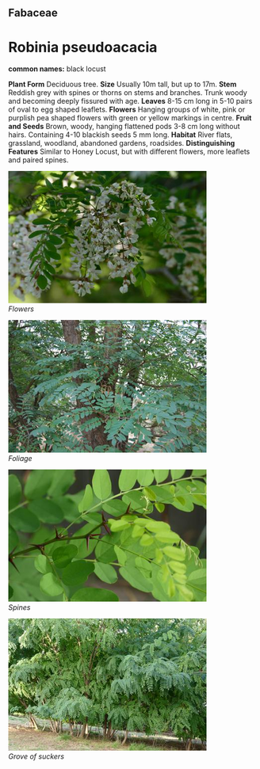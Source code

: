 ## Fabaceae
# Robinia pseudoacacia
**common names:** black locust

**Plant Form** Deciduous tree. **Size** Usually 10m tall, but up to 17m. **Stem** Reddish grey with spines or thorns on stems and branches. Trunk woody and becoming deeply fissured with age. **Leaves** 8-15 cm long in 5-10 pairs of oval to egg shaped leaflets. **Flowers** Hanging groups of white, pink or purplish pea shaped flowers with green or yellow markings in centre. **Fruit and Seeds** Brown, woody, hanging flattened pods 3-8 cm long without hairs. Containing 4-10 blackish seeds 5 mm long. **Habitat** River flats, grassland, woodland, abandoned gardens, roadsides. **Distinguishing Features** Similar to Honey Locust, but with different flowers, more leaflets and paired spines.


![Flowers](5376_P6860172.jpg)  
 *Flowers* 

![Foliage](13642_DSC_0040.jpg)  
 *Foliage* 

![Spines](12808_P6960962.jpg)  
 *Spines* 

![Grove of suckers](11865_P6960654.jpg)  
 *Grove of suckers* 

